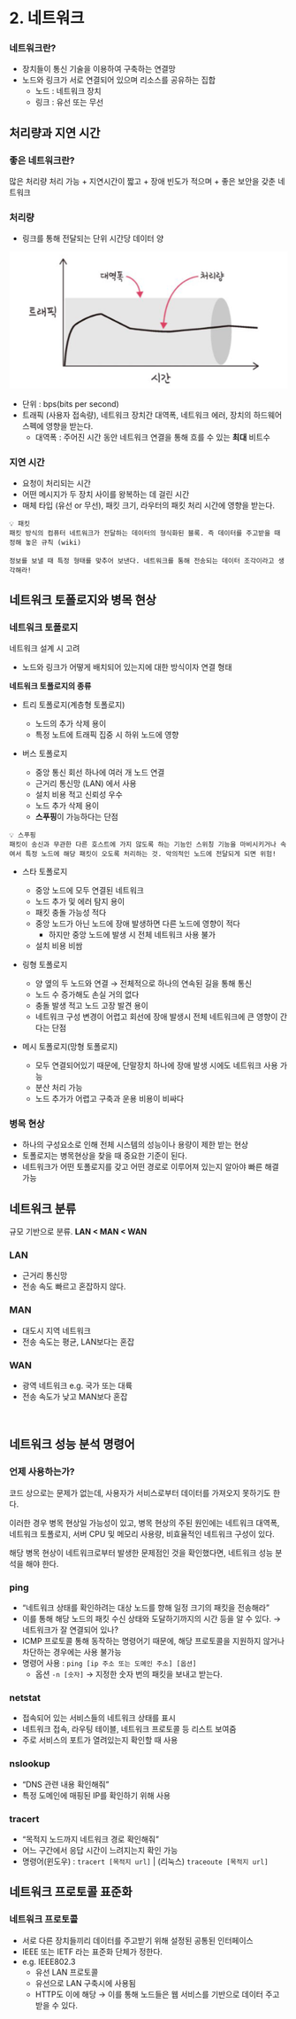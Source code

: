 # 2. 네트워크

### 네트워크란?

- 장치들이 통신 기술을 이용하여 구축하는 연결망
- 노드와 링크가 서로 연결되어 있으며 리소스를 공유하는 집합
    - 노드 : 네트워크 장치
    - 링크 : 유선 또는 무선

## 처리량과 지연 시간

### 좋은 네트워크란?

많은 처리량 처리 가능 + 지연시간이 짧고 + 장애 빈도가 적으며 + 좋은 보안을 갖춘 네트워크

### 처리량

- 링크를 통해 전달되는 단위 시간당 데이터 양

![image](<image/Untitled 1.jpeg>)

- 단위 : bps(bits per second)
- 트래픽 (사용자 접속량), 네트워크 장치간 대역폭, 네트워크 에러, 장치의 하드웨어 스펙에 영향을 받는다.
    - 대역폭 : 주어진 시간 동안 네트워크 연결을 통해 흐를 수 있는 **최대** 비트수

### 지연 시간

- 요청이 처리되는 시간
- 어떤 메시지가 두 장치 사이를 왕복하는 데 걸린 시간
- 매체 타입 (유선 or 무선), 패킷 크기, 라우터의 패킷 처리 시간에 영향을 받는다.

<aside>

    💡 패킷
    패킷 방식의 컴퓨터 네트워크가 전달하는 데이터의 형식화된 블록. 즉 데이터를 주고받을 때 정해 놓은 규칙 (wiki)

    정보를 보낼 때 특정 형태를 맞추어 보낸다. 네트워크를 통해 전송되는 데이터 조각이라고 생각해라!

</aside>

## 네트워크 토폴로지와 병목 현상



### 네트워크 토폴로지

네트워크 설계 시 고려

- 노드와 링크가 어떻게 배치되어 있는지에 대한 방식이자 연결 형태

**네트워크 토폴로지의 종류**

- 트리 토폴로지(계층형 토폴로지)
    - 노드의 추가 삭제 용이
    - 특정 노트에 트래픽 집중 시 하위 노드에 영향

- 버스 토폴로지
    - 중앙 통신 회선 하나에 여러 개 노드 연결
    - 근거리 통신망 (LAN) 에서 사용
    - 설치 비용 적고 신뢰성 우수
    - 노드 추가 삭제 용이
    - **스푸핑**이 가능하다는 단점

<aside>

    💡 스푸핑
    패킷이 송신과 무관한 다른 호스트에 가지 않도록 하는 기능인 스위칭 기능을 마비시키거나 속여서 특정 노드에 해당 패킷이 오도록 처리하는 것. 악의적인 노드에 전달되게 되면 위험!

</aside>

- 스타 토폴로지
    - 중앙 노드에 모두 연결된 네트워크
    - 노드 추가 및 에러 탐지 용이
    - 패킷 충돌 가능성 적다
    - 중앙 노드가 아닌 노드에 장애 발생하면 다른 노드에 영향이 적다
        - 하지만 중앙 노드에 발생 시 전체 네트워크 사용 불가
    - 설치 비용 비쌈

- 링형 토폴로지
    - 양 옆의 두 노드와 연결 → 전체적으로 하나의 연속된 길을 통해 통신
    - 노드 수 증가해도 손실 거의 없다
    - 충돌 발생 적고 노드 고장 발견 용이
    - 네트워크 구성 변경이 어렵고 회선에 장애 발생시 전체 네트워크에 큰 영향이 간다는 단점

- 메시 토폴로지(망형 토폴로지)
    - 모두 연결되어있기 때문에, 단말장치 하나에 장애 발생 시에도 네트워크 사용 가능
    - 분산 처리 가능
    - 노드 추가가 어렵고 구축과 운용 비용이 비싸다

### 병목 현상

- 하나의 구성요소로 인해 전체 시스템의 성능이나 용량이 제한 받는 현상
- 토폴로지는 병목현상을 찾을 때 중요한 기준이 된다.
- 네트워크가 어떤 토폴로지를 갖고 어떤 경로로 이루어져 있는지 알아야 빠른 해결 가능

## 네트워크 분류



규모 기반으로 분류. **LAN < MAN < WAN**

### LAN

- 근거리 통신망
- 전송 속도 빠르고 혼잡하지 않다.

### MAN

- 대도시 지역 네트워크
- 전송 속도는 평균, LAN보다는 혼잡

### WAN

- 광역 네트워크 e.g. 국가 또는 대륙
- 전송 속도가 낮고 MAN보다 혼잡

<br>

## 네트워크 성능 분석 명령어



### 언제 사용하는가?

코드 상으로는 문제가 없는데, 사용자가 서비스로부터 데이터를 가져오지 못하기도 한다.

이러한 경우 병목 현상일 가능성이 있고, 병목 현상의 주된 원인에는 네트워크 대역폭, 네트워크 토폴로지, 서버 CPU 및 메모리 사용량, 비효율적인 네트워크 구성이 있다.

해당 병목 현상이 네트워크로부터 발생한 문제점인 것을 확인했다면, 네트워크 성능 분석을 해야 한다.

### ping

- “네트워크 상태를 확인하려는 대상 노드를 향해 일정 크기의 패킷을 전송해라”
- 이를 통해 해당 노드의 패킷 수신 상태와 도달하기까지의 시간 등을 알 수 있다. → 네트워크가 잘 연결되어 있나?
- ICMP 프로토콜 통해 동작하는 명령어기 때문에, 해당 프로토콜을 지원하지 않거나 차단하는 경우에는 사용 불가능
- 명령어 사용 : `ping [ip 주소 또는 도메인 주소] [옵션]`
    - 옵션 `-n [숫자]` → 지정한 숫자 번의 패킷을 보내고 받는다.

### netstat

- 접속되어 있는 서비스들의 네트워크 상태를 표시
- 네트워크 접속, 라우팅 테이블, 네트워크 프로토콜 등 리스트 보여줌
- 주로 서비스의 포트가 열려있는지 확인할 때 사용

### nslookup

- “DNS 관련 내용 확인해줘”
- 특정 도메인에 매핑된 IP를 확인하기 위해 사용

### tracert

- “목적지 노드까지 네트워크 경로 확인해줘”
- 어느 구간에서 응답 시간이 느려지는지 확인 가능
- 명령어(윈도우) : `tracert [목적지 url]` | (리눅스) `traceoute [목적지 url]`

## 네트워크 프로토콜 표준화



### 네트워크 프로토콜

- 서로 다른 장치들끼리 데이터를 주고받기 위해 설정된 공통된 인터페이스
- IEEE 또는 IETF 라는 표준화 단체가 정한다.
- e.g. IEEE802.3
    - 유선 LAN 프로토콜
    - 유선으로 LAN 구축시에 사용됨
    - HTTP도 이에 해당 → 이를 통해 노드들은 웹 서비스를 기반으로 데이터 주고 받을 수 있다.